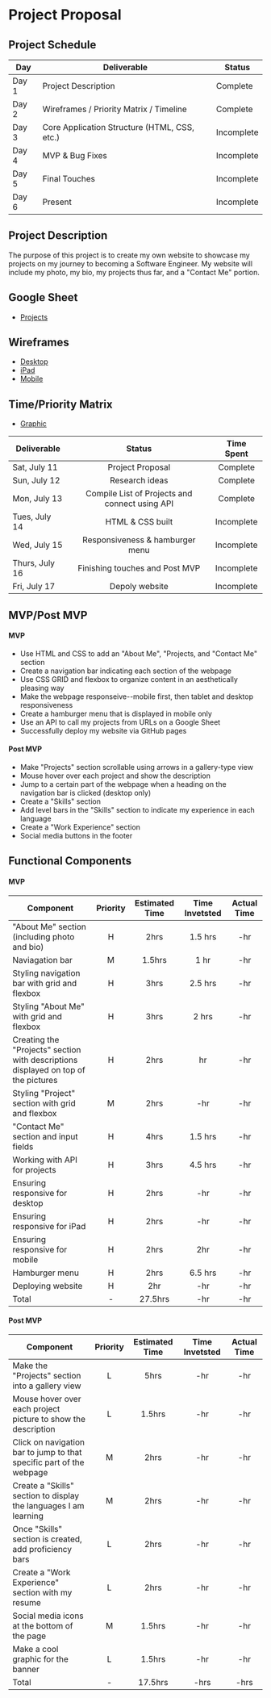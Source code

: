 # Project Proposal

## Project Schedule

|  Day | Deliverable | Status
|---|---| ---|
|Day 1| Project Description | Complete
|Day 2| Wireframes / Priority Matrix / Timeline | Complete
|Day 3| Core Application Structure (HTML, CSS, etc.) | Incomplete
|Day 4| MVP & Bug Fixes | Incomplete
|Day 5| Final Touches | Incomplete
|Day 6| Present | Incomplete

## Project Description
The purpose of this project is to create my own website to showcase my projects on my journey to becoming a Software Engineer. My website will include my photo, my bio, my projects thus far, and a "Contact Me" portion. 

## Google Sheet
- [Projects](https://docs.google.com/spreadsheets/d/1wNEVqSjAcMgCe-YIrdt0gR2QRg5l0EVtQoovN8GGEhY/edit#gid=0)

## Wireframes
- [Desktop](https://res.cloudinary.com/ds7vqqwb8/image/upload/v1594515015/Project%201%20-%20Portfolio/Desktop_v6x5r0.png)
- [iPad](https://res.cloudinary.com/ds7vqqwb8/image/upload/v1594515015/Project%201%20-%20Portfolio/iPad_g0aigm.png)
- [Mobile](https://res.cloudinary.com/ds7vqqwb8/image/upload/v1594515015/Project%201%20-%20Portfolio/Mobile_pdfbi0.png)

## Time/Priority Matrix 
- [Graphic](https://res.cloudinary.com/ds7vqqwb8/image/upload/v1594527180/Project%201%20-%20Portfolio/IMG_0878_tzriig.jpg)

|Deliverable	| Status	| Time Spent |
| --- | :---: |  :---: | 
| Sat, July 11 | Project Proposal	| Complete | 8 hrs |
| Sun, July 12 | Research ideas	| Complete	| 3 hrs |
| Mon, July 13 | Compile List of Projects and connect using API | Complete | 2 hrs |
| Tues, July 14 | HTML & CSS built | Incomplete | 1.5 hrs |
| Wed, July 15 | Responsiveness & hamburger menu | Incomplete | 1 hr |
| Thurs, July 16 | Finishing touches and Post MVP | Incomplete | -hr |	
| Fri, July 17 | Depoly website | Incomplete | -hr |		
 
## MVP/Post MVP

#### MVP
- Use HTML and CSS to add an "About Me", "Projects, and "Contact Me" section
- Create a navigation bar indicating each section of the webpage
- Use CSS GRID and flexbox to organize content in an aesthetically pleasing way 
- Make the webpage responseive--mobile first, then tablet and desktop responsiveness
- Create a hamburger menu that is displayed in mobile only
- Use an API to call my projects from URLs on a Google Sheet
- Successfully deploy my website via GitHub pages


#### Post MVP
- Make "Projects" section scrollable using arrows in a gallery-type view
- Mouse hover over each project and show the description
- Jump to a certain part of the webpage when a heading on the navigation bar is clicked (desktop only)
- Create a "Skills" section
- Add level bars in the "Skills" section to indicate my experience in each language
- Create a "Work Experience" section
- Social media buttons in the footer


## Functional Components

#### MVP
| Component | Priority | Estimated Time | Time Invetsted | Actual Time |
| --- | :---: |  :---: | :---: | :---: |
| "About Me" section (including photo and bio)  | H | 2hrs | 1.5 hrs | -hr|
| Naviagation bar | M | 1.5hrs | 1 hr | -hr|
| Styling navigation bar with grid and flexbox | H | 3hrs | 2.5 hrs | -hr|
| Styling "About Me" with grid and flexbox | H | 3hrs | 2 hrs | -hr|
| Creating the "Projects" section with descriptions displayed on top of the pictures | H | 2hrs| hr | -hr |
| Styling "Project" section with grid and flexbox | M | 2hrs | -hr | -hr|
| "Contact Me" section and input fields| H | 4hrs | 1.5 hrs | -hr|
| Working with API for projects | H | 3hrs | 4.5 hrs | -hr |
| Ensuring responsive for desktop | H | 2hrs | -hr | -hr|
| Ensuring responsive for iPad | H | 2hrs | -hr | -hr|
| Ensuring responsive for mobile | H | 2hrs | 2hr | -hr|
| Hamburger menu | H | 2hrs | 6.5 hrs | -hr|
| Deploying website | H | 2hr | -hr | -hr|
| Total | - | 27.5hrs | -hr | -hr |


#### Post MVP
| Component | Priority | Estimated Time | Time Invetsted | Actual Time |
| --- | :---: |  :---: | :---: | :---: |
| Make the "Projects" section into a gallery view | L | 5hrs | -hr | -hr|
| Mouse hover over each project picture to show the description | L | 1.5hrs | -hr | -hr|
| Click on navigation bar to jump to that specific part of the webpage | M | 2hrs | -hr | -hr|
| Create a "Skills" section to display the languages I am learning | M | 2hrs| -hr | -hr |
| Once "Skills" section is created, add proficiency bars | L | 2hrs | -hr | -hr|
| Create a "Work Experience" section with my resume| L | 2hrs | -hr | -hr|
| Social media icons at the bottom of the page| M | 1.5hrs | -hr | -hr |
| Make a cool graphic for the banner | L | 1.5hrs | -hr | -hr |
| Total | - | 17.5hrs | -hrs | -hrs |

